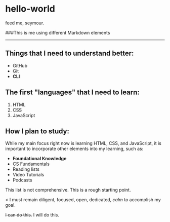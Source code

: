 # hello-world
feed me, seymour.

###This is me using different Markdown elements

-----------------------

## Things that I need to **understand** better:

  - GitHub
  - Git
  - **CLI**

## The first "languages" that I need to learn:

  1. HTML
  2. CSS
  3. JavaScript

## How I plan to study:

While my main focus right now is learning HTML, CSS, and JavaScript, it is important to incorporate other elements into my learning, such as:

  - **Foundational Knowledge**
  - CS Fundamentals
  - Reading lists
  - Video Tutorials
  - Podcasts

This list is not comprehensive. This is a rough starting point.

< I must remain diligent, focused, open, dedicated, *calm* to accomplish my goal.

~~I can do this.~~ I will do this.

